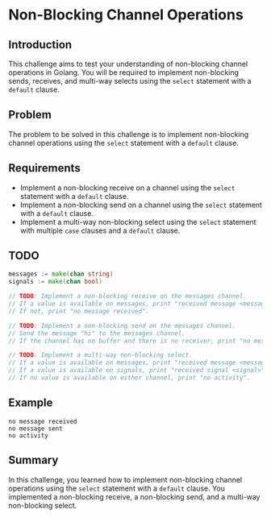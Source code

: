 # Non-Blocking Channel Operations

## Introduction

This challenge aims to test your understanding of non-blocking channel operations in Golang. You will be required to implement non-blocking sends, receives, and multi-way selects using the `select` statement with a `default` clause.

## Problem

The problem to be solved in this challenge is to implement non-blocking channel operations using the `select` statement with a `default` clause.

## Requirements

- Implement a non-blocking receive on a channel using the `select` statement with a `default` clause.
- Implement a non-blocking send on a channel using the `select` statement with a `default` clause.
- Implement a multi-way non-blocking select using the `select` statement with multiple `case` clauses and a `default` clause.

## TODO

```go
messages := make(chan string)
signals := make(chan bool)

// TODO: Implement a non-blocking receive on the messages channel.
// If a value is available on messages, print "received message <message>".
// If not, print "no message received".

// TODO: Implement a non-blocking send on the messages channel.
// Send the message "hi" to the messages channel.
// If the channel has no buffer and there is no receiver, print "no message sent".

// TODO: Implement a multi-way non-blocking select.
// If a value is available on messages, print "received message <message>".
// If a value is available on signals, print "received signal <signal>".
// If no value is available on either channel, print "no activity".
```

## Example

```
no message received
no message sent
no activity
```

## Summary

In this challenge, you learned how to implement non-blocking channel operations using the `select` statement with a `default` clause. You implemented a non-blocking receive, a non-blocking send, and a multi-way non-blocking select.
